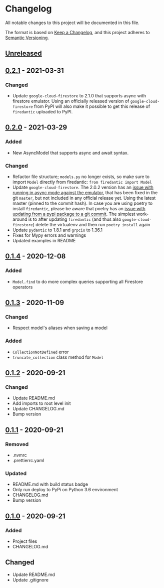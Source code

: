 # Changelog

All notable changes to this project will be documented in this file.

The format is based on [Keep a Changelog](https://keepachangelog.com/en/1.1.0/),
and this project adheres to
[Semantic Versioning](https://semver.org/spec/v2.0.0.html).

## [Unreleased]

## [0.2.1] - 2021-03-31

### Changed

- Update `google-cloud-firestore` to 2.1.0 that supports async with firestore
  emulator. Using an officially released version of `google-cloud-firestore`
  from PyPI will also make it possible to get this release of `firedantic`
  uploaded to PyPI.

## [0.2.0] - 2021-03-29

### Added

- New AsyncModel that supports async and await syntax.

### Changed

- Refactor file structure; `models.py` no longer exists, so make sure to import
  `Model` directly from firedantic: `from firedantic import Model`
- Update `google-cloud-firestore`. The 2.0.2 version has an [issue
  with running in async mode against the emulator](https://github.com/googleapis/python-firestore/issues/286),
  that has been fixed in the git `master`, but not included in any official
  release yet. Using the latest master (pinned to the commit hash). In case you
  are using poetry to install `firedantic`, please be aware that poetry has an
  [issue with updating from a pypi package to a git
  commit](https://github.com/python-poetry/poetry/issues/3803).
  The simplest work-around is to after updating `firedantic` (and thus also
  `google-cloud-firestore`) delete the virtualenv and then run `poetry install`
  again
- Update `pydantic` to 1.8.1 and `grpcio` to 1.36.1
- Fixes for Mypy errors and warnings
- Updated examples in README


## [0.1.4] - 2020-12-08

### Added

- `Model.find` to do more complex queries supporting all Firestore operators

## [0.1.3] - 2020-11-09

### Changed

- Respect model's aliases when saving a model

### Added

- `CollectionNotDefined` error
- `truncate_collection` class method for `Model`

## [0.1.2] - 2020-09-21

### Changed

- Update README.md
- Add imports to root level init
- Update CHANGELOG.md
- Bump version

## [0.1.1] - 2020-09-21

### Removed

- .nvmrc
- .prettierrc.yaml

### Updated

- README.md with build status badge
- Only run deploy to PyPi on Python 3.6 environment
- CHANGELOG.md
- Bump version

## [0.1.0] - 2020-09-21

### Added

- Project files
- CHANGELOG.md

## Changed

- Update README.md
- Update .gitignore

[Unreleased]: https://github.com/digitalliving/firedantic/compare/0.2.1...HEAD
[0.2.1]: https://github.com/digitalliving/firedantic/compare/0.2.0...0.2.1
[0.2.0]: https://github.com/digitalliving/firedantic/compare/0.1.4...0.2.0
[0.1.4]: https://github.com/digitalliving/firedantic/compare/0.1.3...0.1.4
[0.1.3]: https://github.com/digitalliving/firedantic/compare/0.1.2...0.1.3
[0.1.2]: https://github.com/digitalliving/firedantic/compare/0.1.1...0.1.2
[0.1.1]: https://github.com/digitalliving/firedantic/compare/0.1.0...0.1.1
[0.1.0]: https://github.com/digitalliving/firedantic/releases/tag/0.1.0
